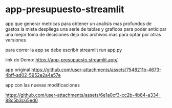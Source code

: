 # app-presupuesto-streamlit
app que generar metricas para obtener un analisis mas profundos de gastos 
la mista despliega una serie de tablas y graficos para poder anticipar una mejor toma de decisiones
dejo dos archivos mas para optar por otras versiones

para correr la app se debe escribir 
streamlit run app.py 

link de Demo:
https://app-presupuesto.streamlit.app/


app original 
https://github.com/user-attachments/assets/7548211b-4673-4bff-ad02-5952e2a4e57e


app con las nuevas modificaciones



https://github.com/user-attachments/assets/6e1a0cf3-cc2b-4b84-a334-88c5b3c65ed0


